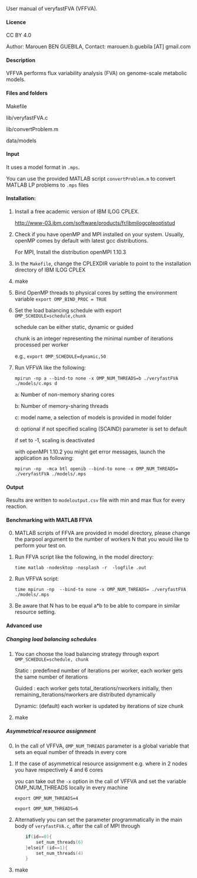 User manual of veryfastFVA (VFFVA).

#### Licence
CC BY 4.0

Author: Marouen BEN GUEBILA, 
Contact: marouen.b.guebila [AT] gmail.com

#### Description
VFFVA performs flux variability analysis (FVA) on genome-scale metabolic models.

#### Files and folders
Makefile

lib/veryfastFVA.c

lib/convertProblem.m

data/models

#### Input
It uses a model format in `.mps`.

You can use the provided MATLAB script `convertProblem.m` to convert MATLAB LP problems to `.mps` files

#### Installation:
1. Install a free academic version of IBM ILOG CPLEX.

	http://www-03.ibm.com/software/products/fr/ibmilogcpleoptistud

2. Check if you have openMP and MPI installed on your system. Usually, openMP comes by default with latest gcc distributions.

	For MPI, Install the distribution openMPI 1.10.3 

3. In the `Makefile`, change the CPLEXDIR variable to point to the installation directory of IBM ILOG CPLEX

4. make

5. Bind OpenMP threads to physical cores by setting the environment variable
`export OMP_BIND_PROC = TRUE`

6. Set the load balancing schedule with export `OMP_SCHEDULE=schedule,chunk`

	schedule can be either static, dynamic or guided

	chunk is an integer representing the minimal number of iterations processed per worker

	e.g., `export OMP_SCHEDULE=dynamic,50`

7. Run VFFVA like the following:

	`mpirun -np a --bind-to none -x OMP_NUM_THREADS=b ./veryfastFVA ./models/c.mps d`

	a: Number of non-memory sharing cores

	b: Number of memory-sharing threads

	c: model name, a selection of models is provided in model folder

	d: optional if not specified scaling (SCAIND) parameter is set to default

	if set to -1, scaling is deactivated

	with openMPI 1.10.2 you might get error messages, launch the application as following:

	`mpirun -np  -mca btl openib --bind-to none -x OMP_NUM_THREADS= ./veryfastFVA ./models/.mps `

#### Output
Results are written to `modeloutput.csv` file with min and max flux for every reaction.

#### Benchmarking with MATLAB FFVA
0. MATLAB scripts of FFVA are provided in model directory, please change the parpool argument to the number of workers N that you would like to perform your test on. 

1. Run FFVA script like the following, in the model directory:

	`time matlab -nodesktop -nosplash -r  -logfile .out`

2. Run VFFVA script:

	`time mpirun -np  --bind-to none -x OMP_NUM_THREADS= ./veryfastFVA ./models/.mps `

3. Be aware that N has to be equal a*b to be able to compare in similar resource setting.

#### Advanced use

##### Changing load balancing schedules
1. You can choose the load balancing strategy through export `OMP_SCHEDULE=schedule, chunk`

    Static : predefined number of iterations per worker, each worker gets the same number of iterations

    Guided : each worker gets total_iterations/nworkers initially, then remaining_iterations/nworkers are distributed dynamically

    Dynamic: (default) each worker is updated by iterations of size chunk 

2. make

##### Asymmetrical resource assignment
0. In the call of VFFVA, `OMP_NUM_THREADS` parameter is a global variable that sets an equal number of threads in every core

1. If the case of asymmetrical resource assignment e.g. where in 2 nodes you have respectively 4 and 6 cores

	you can take out the `-x` option in the call of VFFVA and set the variable OMP_NUM_THREADS locally in every machine

	`export OMP_NUM_THREADS=4`

	`export OMP_NUM_THREADS=6`

2. Alternatively you can set the parameter programmatically in the main body of `veryfastFVA.c`, after the call of MPI through

	```c
    	if(id==0){
	        set_num_threads(6)
	    }elseif (id==1){
        	set_num_threads(4)
	    }
	```
3. make
